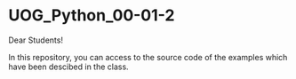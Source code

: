 # UOG_Python_00-01-2

Dear Students!

In this repository, you can access to the source code of the examples which have been descibed in the class.
